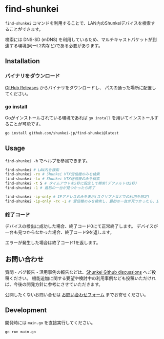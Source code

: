 # find-shunkei

`find-shunkei` コマンドを利用することで、LAN内のShunkeiデバイスを検索することができます。

検索には DNS-SD (mDNS) を利用しているため、マルチキャストパケットが到達する環境(同一L2内など)である必要があります。

## Installation
### バイナリをダウンロード

[GitHub Releases](https://github.com/shunkei-jp/find-shunkei/releases) からバイナリをダウンロードし、
パスの通った場所に配置してください。

### go install

Goがインストールされている環境であれば `go install` を用いてインストールすることが可能です。

```sh
go install github.com/shunkei-jp/find-shunkei@latest
```

## Usage

`find-shunkei -h` でヘルプを参照できます。

```sh
find-shunkei # LAN内を検索
find-shunkei -rx # Shunkei VTX受信機のみを検索
find-shunkei -tx # Shunkei VTX送信機のみを検索
find-shunkei -t 5 # タイムアウトを5秒に設定して検索(デフォルトは2秒)
find-shunkei -1 # 最初の一台が見つかったら終了

find-shunkei -ip-only # IPアドレスのみを表示(スクリプトなどでの利用を想定)
find-shunkei -ip-only -rx -1 # 受信機のみを検索し、最初の一台が見つかったら、IPアドレスのみを表示して終了
```

### 終了コード

デバイスの検出に成功した場合、終了コード0にて正常終了します。
デバイスが一台も見つからなかった場合、終了コード9を返します。

エラーが発生した場合は終了コード1を返します。

## お問い合わせ

質問・バグ報告・活用事例の報告などは、[Shunkei Github discussions](https://github.com/orgs/shunkei-jp/discussions) へご投稿ください。
機能追加に関する要望や検討中の利用事例なども投稿いただければ、今後の開発方針に参考にさせていただきます。

公開したくないお問い合せは [お問い合わせフォーム](https://docs.google.com/forms/d/e/1FAIpQLSdW6nHX65omXpBzfH-S1-7y5yRUXsz7jtYAO0YHv2naIvSpBg/viewform) までお寄せください。

## Development

開発時には `main.go` を直接実行してください。

```sh
go run main.go
```
